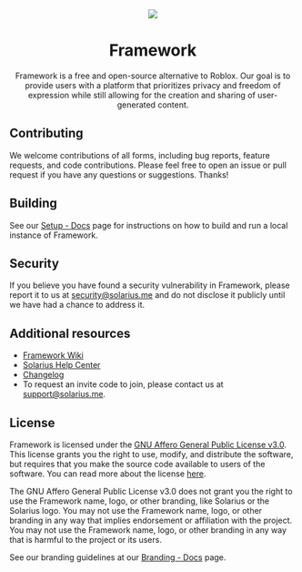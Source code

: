 <div align="center">
  <img src="https://help.solarius.me/_next/static/media/framework.0f9e0c76.svg" />
  <h1>Framework</h1>
  
  Framework is a free and open-source alternative to Roblox. Our goal is to provide users with a platform that prioritizes privacy and freedom of expression while still allowing for the creation and sharing of user-generated content.
  
</div>

## Contributing

We welcome contributions of all forms, including bug reports, feature requests, and code contributions. Please feel free to open an issue or pull request if you have any questions or suggestions. Thanks!

## Building

See our [Setup - Docs](https://wiki.solarius.me/docs/self-hosting/setup) page for instructions on how to build and run a local instance of Framework.

## Security

If you believe you have found a security vulnerability in Framework, please report it to us at [security@solarius.me](mailto:security@solarius.me) and do not disclose it publicly until we have had a chance to address it.

## Additional resources

- [Framework Wiki](https://wiki.solarius.me/)
- [Solarius Help Center](https://help.solarius.me/)
- [Changelog](https://changelog.solarius.me/)
- To request an invite code to join, please contact us at [support@solarius.me](mailto:support@solarius.me).

## License

Framework is licensed under the [GNU Affero General Public License v3.0](https://www.gnu.org/licenses/agpl-3.0.en.html). This license grants you the right to use, modify, and distribute the software, but requires that you make the source code available to users of the software. You can read more about the license [here](https://choosealicense.com/licenses/agpl-3.0/).

The GNU Affero General Public License v3.0 does not grant you the right to use the Framework name, logo, or other branding, like Solarius or the Solarius logo. You may not use the Framework name, logo, or other branding in any way that implies endorsement or affiliation with the project. You may not use the Framework name, logo, or other branding in any way that is harmful to the project or its users.

See our branding guidelines at our [Branding - Docs](https://wiki.solarius.me/docs/branding) page.
